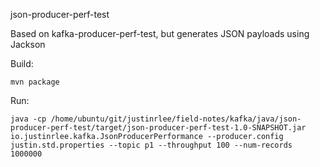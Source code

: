 json-producer-perf-test

Based on kafka-producer-perf-test, but generates JSON payloads using Jackson

Build:
```
mvn package
```

Run:
```
java -cp /home/ubuntu/git/justinrlee/field-notes/kafka/java/json-producer-perf-test/target/json-producer-perf-test-1.0-SNAPSHOT.jar io.justinrlee.kafka.JsonProducerPerformance --producer.config justin.std.properties --topic p1 --throughput 100 --num-records 1000000
```